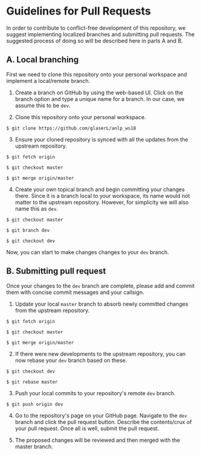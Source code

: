 # Guidelines for Pull Requests

In order to contribute to conflict-free development of this repository, we suggest implementing localized branches and submitting pull requests. The suggested process of doing so will be described here in parts A and B.

## A. Local branching

First we need to clone this repository onto your personal workspace and implement a local/remote branch.

1. Create a branch on GitHub by using the web-based UI. Click on the branch option and type a unique name for a branch. In our case, we assume this to be `dev`.

2. Clone this repository onto your personal workspace.

```shell
$ git clone https://github.com/glaserL/anlp_ws18
```

3. Ensure your cloned repository is synced with all the updates from the upstream repository.

```shell
$ git fetch origin

$ git checkout master

$ git merge origin/master
```

4. Create your own topical branch and begin committing your changes there. Since it is a branch local to your workspace, its name would not matter to the upstream repository. However, for simplicity we will also name this as `dev`.

```shell
$ git checkout master

$ git branch dev

$ git checkout dev
```

Now, you can start to make changes changes to your `dev` branch.

## B. Submitting pull request

Once your changes to the `dev` branch are complete, please add and commit them with concise commit messages and your callsign.

1. Update your local `master` branch to absorb newly committed changes from the upstream repository.

```shell
$ git fetch origin

$ git checkout master

$ git merge origin/master
```

2. If there were new developments to the upstream repository, you can now rebase your `dev` branch based on these.

```shell
$ git checkout dev

$ git rebase master
```

3. Push your local commits to your repository's remote `dev` branch.

```shell
$ git push origin dev
```

4. Go to the repository's page on your GitHub page. Navigate to the `dev` branch and click the pull request button. Describe the contents/crux of your pull request. Once all is well, submit the pull request.

5. The proposed changes will be reviewed and then merged with the master branch.
